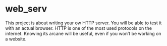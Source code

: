 # web_serv
This project is about writing your ow HTTP server. You will be able to test it with an actual browser. HTTP is one of the most used protocols on the internet. Knowing its arcane will be useful, even if you won’t be working on a website.
